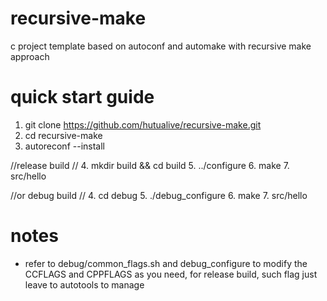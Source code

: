 # recursive-make
c project template based on autoconf and automake with recursive make approach

# quick start guide
1. git clone https://github.com/hutualive/recursive-make.git
2. cd recursive-make
3. autoreconf --install

//release build //
4. mkdir build && cd build
5. ../configure
6. make
7. src/hello

//or debug build //
4. cd debug
5. ./debug_configure
6. make
7. src/hello

# notes
* refer to debug/common_flags.sh and debug_configure to modify the CCFLAGS and CPPFLAGS as you need, for release build, such flag just leave to autotools to manage
